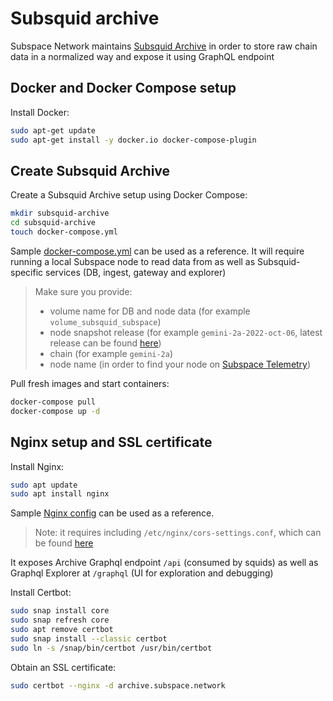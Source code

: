 # Subsquid archive

Subspace Network maintains [Subsquid Archive](https://docs.subsquid.io/archives/) in order to store raw chain data in a normalized way and expose it using GraphQL endpoint

## Docker and Docker Compose setup
Install Docker:

```bash
sudo apt-get update
sudo apt-get install -y docker.io docker-compose-plugin
```

## Create Subsquid Archive
Create a Subsquid Archive setup using Docker Compose:
```bash
mkdir subsquid-archive
cd subsquid-archive
touch docker-compose.yml
```

Sample [docker-compose.yml](docker-compose.yml) can be used as a reference. It will require running a local Subspace node to read data from as well as Subsquid-specific services (DB, ingest, gateway and explorer)

> Make sure you provide: 
> - volume name for DB and node data (for example `volume_subsquid_subspace`)
> - node snapshot release (for example `gemini-2a-2022-oct-06`, latest release can be found [here](https://github.com/subspace/subspace/pkgs/container/node))
> - chain (for example `gemini-2a`)
> - node name (in order to find your node on [Subspace Telemetry](https://telemetry.subspace.network/))

Pull fresh images and start containers:
```bash
docker-compose pull
docker-compose up -d
```

## Nginx setup and SSL certificate
Install Nginx:
```bash
sudo apt update
sudo apt install nginx
```

Sample [Nginx config](archive.subspace.network) can be used as a reference.
> Note: it requires including `/etc/nginx/cors-settings.conf`, which can be found [here](cors-settings.conf)

It exposes Archive Graphql endpoint `/api` (consumed by squids) as well as Graphql Explorer at `/graphql` (UI for exploration and debugging)

Install Certbot:
```bash
sudo snap install core
sudo snap refresh core
sudo apt remove certbot
sudo snap install --classic certbot
sudo ln -s /snap/bin/certbot /usr/bin/certbot
```

Obtain an SSL certificate:
```bash
sudo certbot --nginx -d archive.subspace.network
```
